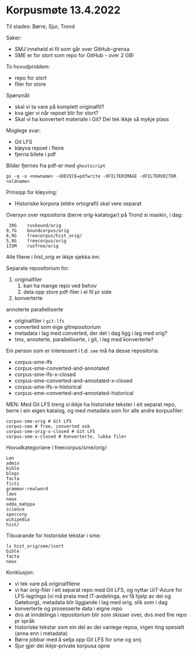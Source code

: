 # Korpusmøte 13.4.2022

Til stades: Børre, Sjur, Trond

Saker:
- SMJ inneheld ei fil som går over GitHub-grensa
- SME er for stort som repo for GitHub - over 2 GB!

To hovudproblem:
- repo for stort
- filer for store

Spørsmål:
- skal vi ta vare på komplett originalfil?
- kva gjer vi når repoet blir for stort?
- Skal vi ha konvertert materiale i Git? Dei tek ikkje så mykje plass

Moglege svar:
- Git LFS
- kløyva repoet i fleire
- fjerna bilete i pdf

Bilder fjernes fra pdf-er med `ghostscript`

`gs -q -o <newname> -sDEVICE=pdfwrite -dFILTERIMAGE -dFILTERVECTOR <oldname>
`


Prinsipp for kløyving:

- Historiske korpora (eldre ortografi) skal vere separat

Oversyn over repositoria (berre orig-katalogar) på Trond si maskin, i dag:

```
 39G	rusbound/orig
9,7G	boundcorpus/orig
6,9G	freecorpus/hist_orig/
5,9G	freecorpus/orig
133M	rusfree/orig
```

Alle filene i *hist_orig* er ikkje sjekka inn.


Separate repositorium for:

1. originalfiler
    1. kan ha mange repo ved behov
    2. dela opp store pdf-filer i ei fil pr side
2. konverterte


annoterte
parallelliserte


- originalfiler i `git-lfs`
- converted som eige gitrepositorium
- metadata i lag med converted, der det i dag ligg i lag med orig?
- tmx, annoterte, parallelliserte, i git, i lag med konverterte?


Ein person som er interessert i t.d. `sme` må ha desse repositoria:

- corpus-sme-lfs
- corpus-sme-converted-and-annotated
- corpus-sme-lfs-x-closed
- corpus-sme-converted-and-annotated-x-closed
- corpus-sme-lfs-x-historical
- corpus-sme-converted-and-annotated-historical

MEN: Med Git LFS treng vi ikkje ha historiske tekster i eit separat repo, berre i ein eigen katalog, og med metadata som for alle andre korpusfiler:

```shell
corpus-sme-orig # Git LFS
corpus-sme # free, converted osb
corpus-sme-orig-x-closed # Git LFS
corpus-sme-x-closed # Konverterte, lukka filer
```

Hovudkategoriane i freecorpus/sme/orig/:
```
Len
admin
bible
blogs
facta
ficti
grammar-realword
laws
news
odda_mahppa
science
speccorp
wikipedia
hist/
```
Tilsvarande for historiske tekstar i sme:
```shell
ls hist_orig/sme/|sort
bible
facta
news
```

Konklusjon:

- vi tek vare på originalfilene
- vi har orig-filer i eit separat repo med Git LFS, og nyttar UiT-Azure for LFS-lagringa (vi må prata med IT-avdelinga, ev få hjelp av dei og Gøteborg), metadata blir liggjande i lag med orig, slik som i dag
- konverterte og prosesserte data i eigne repo
- dvs at inndelinga i repositorium blir som skisser over, dvs med fire repo pr språk
- historiske tekstar som ein del av dei vanlege repoa, ingen ting spesielt (anna enn i metadata)
- Børre jobbar med å setja opp Git LFS for sme og smj
- Sjur gjer dei ikkje-private korpusa opne

